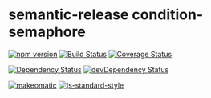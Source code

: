 # semantic-release condition-semaphore

[![npm version](https://badge.fury.io/js/%40makeomatic%2Fcondition-semaphore.svg)](http://badge.fury.io/js/%40makeomatic%2Fcondition-semaphore)
[![Build Status](https://semaphoreci.com/api/v1/makeomatic/condition-semaphore/branches/master/shields_badge.svg)](https://semaphoreci.com/makeomatic/condition-semaphore)
[![Coverage Status](https://coveralls.io/repos/makeomatic/condition-semaphore/badge.svg?branch=master&service=github)](https://coveralls.io/github/makeomatic/condition-semaphore?branch=master)

[![Dependency Status](https://david-dm.org/makeomatic/condition-semaphore/master.svg)](https://david-dm.org/makeomatic/condition-semaphore/master)
[![devDependency Status](https://david-dm.org/makeomatic/condition-semaphore/master/dev-status.svg)](https://david-dm.org/makeomatic/condition-semaphore/master#info=devDependencies)

[![makeomatic](https://img.shields.io/badge/%20%20%F0%9F%93%A6%F0%9F%9A%80-semantic--release-e10079.svg)](https://github.com/semantic-release/semantic-release)
[![js-standard-style](https://img.shields.io/badge/code%20style-standard-brightgreen.svg?style=flat)](https://github.com/feross/standard)
